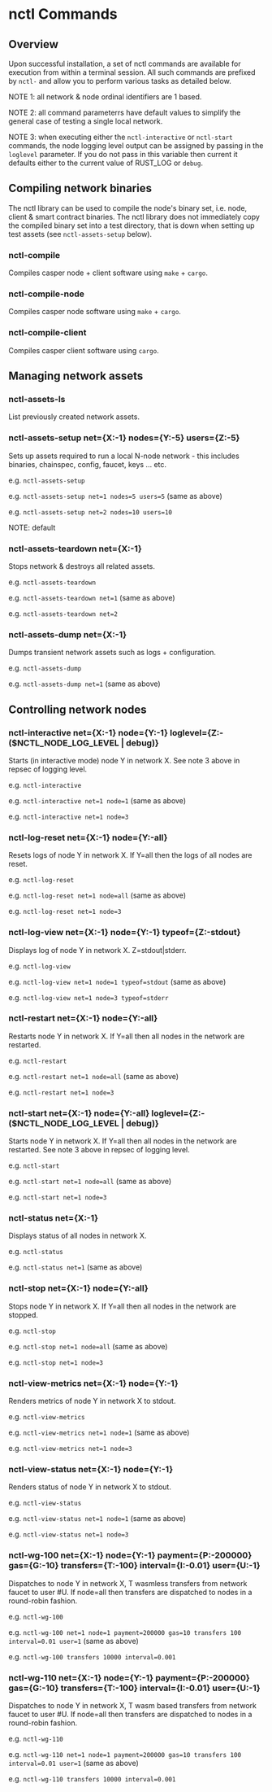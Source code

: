 # nctl Commands

## Overview

Upon successful installation, a set of nctl commands are available for execution from within a terminal session.  All such commands are prefixed by `nctl-` and allow you to perform various tasks as detailed below.

NOTE 1: all network & node ordinal identifiers are 1 based.

NOTE 2: all command parameterrs have default values to simplify the general case of testing a single local network.

NOTE 3: when executing either the `nctl-interactive` or `nctl-start` commands, the node logging level output can be assigned by passing in the `loglevel` parameter.  If you do not pass in this variable then current it defaults either to the current value of RUST_LOG or `debug`.

## Compiling network binaries

The nctl library can be used to compile the node's binary set, i.e. node, client & smart contract binaries.  The nctl library does not immediately copy the compiled binary set into a test directory, that is down when setting up test assets (see `nctl-assets-setup` below). 

### nctl-compile

Compiles casper node + client software using `make` + `cargo`.  

### nctl-compile-node

Compiles casper node software using `make` + `cargo`.

### nctl-compile-client

Compiles casper client software using `cargo`.

## Managing network assets

### nctl-assets-ls

List previously created network assets.

### nctl-assets-setup net={X:-1} nodes={Y:-5} users={Z:-5}

Sets up assets required to run a local N-node network - this includes binaries, chainspec, config, faucet, keys ... etc.

e.g. `nctl-assets-setup`

e.g. `nctl-assets-setup net=1 nodes=5 users=5`  (same as above)

e.g. `nctl-assets-setup net=2 nodes=10 users=10`

NOTE: default

### nctl-assets-teardown net={X:-1}

Stops network & destroys all related assets.

e.g. `nctl-assets-teardown`

e.g. `nctl-assets-teardown net=1`  (same as above)

e.g. `nctl-assets-teardown net=2`

### nctl-assets-dump net={X:-1}

Dumps transient network assets such as logs + configuration.

e.g. `nctl-assets-dump`

e.g. `nctl-assets-dump net=1`  (same as above)

## Controlling network nodes

### nctl-interactive net={X:-1} node={Y:-1} loglevel={Z:-($NCTL_NODE_LOG_LEVEL | debug)}

Starts (in interactive mode) node Y in network X.  See note 3 above in repsec of logging level.

e.g. `nctl-interactive`

e.g. `nctl-interactive net=1 node=1`  (same as above)

e.g. `nctl-interactive net=1 node=3`

### nctl-log-reset net={X:-1} node={Y:-all}

Resets logs of node Y in network X.  If Y=all then the logs of all nodes are reset.

e.g. `nctl-log-reset`

e.g. `nctl-log-reset net=1 node=all`  (same as above)

e.g. `nctl-log-reset net=1 node=3`


### nctl-log-view net={X:-1} node={Y:-1} typeof={Z:-stdout}

Displays log of node Y in network X.  Z=stdout|stderr.

e.g. `nctl-log-view`

e.g. `nctl-log-view net=1 node=1 typeof=stdout`  (same as above)

e.g. `nctl-log-view net=1 node=3 typeof=stderr`


### nctl-restart net={X:-1} node={Y:-all}

Restarts node Y in network X.  If Y=all then all nodes in the network are restarted.

e.g. `nctl-restart`

e.g. `nctl-restart net=1 node=all`  (same as above)

e.g. `nctl-restart net=1 node=3`


### nctl-start net={X:-1} node={Y:-all} loglevel={Z:-($NCTL_NODE_LOG_LEVEL | debug)}

Starts node Y in network X.  If Y=all then all nodes in the network are restarted.  See note 3 above in repsec of logging level.

e.g. `nctl-start`

e.g. `nctl-start net=1 node=all`  (same as above)

e.g. `nctl-start net=1 node=3`

### nctl-status net={X:-1}

Displays status of all nodes in network X.

e.g. `nctl-status`

e.g. `nctl-status net=1`  (same as above)


### nctl-stop net={X:-1} node={Y:-all}

Stops node Y in network X.  If Y=all then all nodes in the network are stopped.

e.g. `nctl-stop`

e.g. `nctl-stop net=1 node=all`  (same as above)

e.g. `nctl-stop net=1 node=3`

### nctl-view-metrics net={X:-1} node={Y:-1}

Renders metrics of node Y in network X to stdout.

e.g. `nctl-view-metrics`

e.g. `nctl-view-metrics net=1 node=1`  (same as above)

e.g. `nctl-view-metrics net=1 node=3`

### nctl-view-status net={X:-1} node={Y:-1}

Renders status of node Y in network X to stdout.

e.g. `nctl-view-status`

e.g. `nctl-view-status net=1 node=1`  (same as above)

e.g. `nctl-view-status net=1 node=3`

### nctl-wg-100 net={X:-1} node={Y:-1} payment={P:-200000} gas={G:-10} transfers={T:-100} interval={I:-0.01} user={U:-1}

Dispatches to node Y in network X, T wasmless transfers from network faucet to user #U.  If node=all then transfers are dispatched to nodes in a round-robin fashion.

e.g. `nctl-wg-100`

e.g. `nctl-wg-100 net=1 node=1 payment=200000 gas=10 transfers 100 interval=0.01 user=1`  (same as above)

e.g. `nctl-wg-100 transfers 10000 interval=0.001`

### nctl-wg-110 net={X:-1} node={Y:-1} payment={P:-200000} gas={G:-10} transfers={T:-100} interval={I:-0.01} user={U:-1}

Dispatches to node Y in network X, T wasm based transfers from network faucet to user #U.  If node=all then transfers are dispatched to nodes in a round-robin fashion.

e.g. `nctl-wg-110`

e.g. `nctl-wg-110 net=1 node=1 payment=200000 gas=10 transfers 100 interval=0.01 user=1`  (same as above)

e.g. `nctl-wg-110 transfers 10000 interval=0.001`

